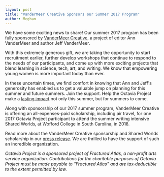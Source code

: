 ```yaml
---
layout: post
title: "VanderMeer Creative Sponsors our Summer 2017 Program"
author: Meghan
---
```

We have some exciting news to share! Our summer 2017 program has been fully sponsored by 
[VanderMeer Creative](http://vandermeercreative.com/), a project of editor Ann VanderMeer 
and author Jeff VanderMeer.  

With this extremely generous gift, we are taking the opportunity to start recruitment earlier, further 
develop workshops that continue to respond to the needs of our participants, and come up with more 
exciting projects that blend learning in science, tech, art, and writing. We know that empowering 
young women is more important today than ever.

In these uncertain times, we find comfort in knowing that Ann and Jeff's generosity has enabled 
us to get a valuable jump on planning for this summer and future summers. Join the support. 
Help the Octavia Project make a [lasting impact](http://octaviaproject.org/support.html) 
not only this summer, but for summers to come.

Along with sponsorship of our 2017 summer program, VanderMeer Creative is offering an 
all-expenses-paid scholarship, including air travel, for one 2017 Octavia Project participant 
to attend the summer writing intensive Shared Worlds, at Wofford College in South Carolina, 
in 2018.

Read more about the VanderMeer Creative sponsorship and Shared Worlds scholarship in our 
[press release](http://octaviaproject.org/assets/VanderMeer_Creative_Sponsors_the_Octavia_Project.pdf). 
We are thrilled to have the support of such an incredible organization.

*Octavia Project is a sponsored project of Fractured Atlas, a non‐profit arts service 
organization. Contributions for the charitable purposes of Octavia Project must be made 
payable to “Fractured Atlas” and are tax‐deductible to the extent permitted by law.*
